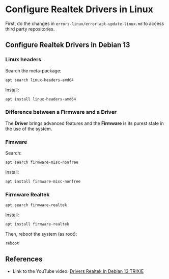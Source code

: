 # Configure Realtek Drivers in Linux

First, do the changes in `errors-linux/error-apt-update-linux.md` to access third party repositories.

## Configure Realtek Drivers in Debian 13

### Linux headers

Search the meta-package:

```bash
apt search linux-headers-amd64
```

Install:

```bash
apt install linux-headers-amd64
```

### Difference between a Firmware and a Driver

The **Driver** brings advanced features and the **Firmware** is its purest state in the use of the system.

### Fimware

Search:

```bash
apt search firmware-misc-nonfree
```

Install:

```bash
apt install firmware-misc-nonfree
```

### Firmware Realtek

```bash
apt search firmware-realtek
```

Install:

```bash
apt install firmware-realtek
```

Then, reboot the system (as root):

```bash
reboot
```

## References

* Link to the YouTube video: [Drivers Realtek In Debian 13 TRIXIE](https://youtu.be/iOmLOyBO9EQ?si=AJ7JJAeLuk6PRb6o)